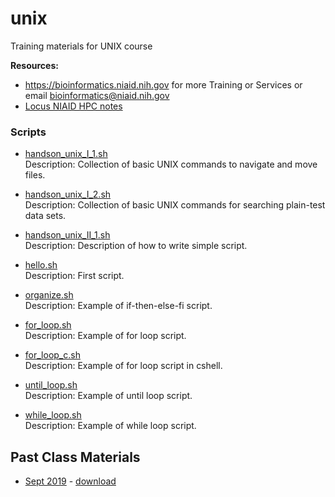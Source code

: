 # unix
Training materials for UNIX course

**Resources:**  
- https://bioinformatics.niaid.nih.gov for more Training or Services or email bioinformatics@niaid.nih.gov
- [Locus NIAID HPC notes](locus/locus.md)


### Scripts

- [handson_unix_I_1.sh](handson_unix_I_1.sh)  
Description: Collection of basic UNIX commands to navigate and move files.

- [handson_unix_I_2.sh](handson_unix_I_2.sh)  
Description: Collection of basic UNIX commands for searching plain-test data sets.

- [handson_unix_II_1.sh](handson_unix_II_1.sh)  
Description: Description of how to write simple script.

- [hello.sh](hello.sh)  
Description: First script.

- [organize.sh](organize.sh)  
Description: Example of if-then-else-fi script.

- [for_loop.sh](for_loop.sh)  
Description: Example of for loop script.

- [for_loop_c.sh](for_loop_c.sh)  
Description: Example of for loop script in cshell.

- [until_loop.sh](until_loop.sh)  
Description: Example of until loop script.

- [while_loop.sh](while_loop.sh)  
Description: Example of while loop script.

## Past Class Materials
- [Sept 2019](https://github.com/niaid/unix/tree/Sep2019) - [download](https://github.com/niaid/unix/archive/Sep2019.zip)
